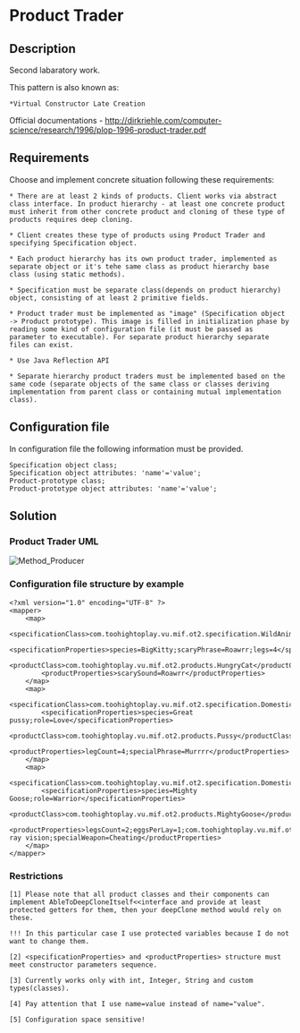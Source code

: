 Product Trader
====================

Description
-----------

Second labaratory work.

This pattern is also known as:

    *Virtual Constructor Late Creation

Official documentations - http://dirkriehle.com/computer-science/research/1996/plop-1996-product-trader.pdf

Requirements
------------

Choose and implement concrete situation following these requirements:

    * There are at least 2 kinds of products. Client works via abstract class interface. In product hierarchy - at least one concrete product must inherit from other concrete product and cloning of these type of products requires deep cloning.

    * Client creates these type of products using Product Trader and specifying Specification object.

    * Each product hierarchy has its own product trader, implemented as separate object or it's tehe same class as product hierarchy base class (using static methods).

    * Specification must be separate class(depends on product hierarchy) object, consisting of at least 2 primitive fields.

    * Product trader must be implemented as "image" (Specification object -> Product prototype). This image is filled in initialization phase by reading some kind of configuration file (it must be passed as parameter to executable). For separate product hierarchy separate files can exist.

    * Use Java Reflection API

    * Separate hierarchy product traders must be implemented based on the same code (separate objects of the same class or classes deriving implementation from parent class or containing mutual implementation class).

Configuration file
------------------

In configuration file the following information must be provided.

    Specification object class;
    Specification object attributes: 'name'='value';
    Product-prototype class;
    Product-prototype object attributes: 'name'='value';

Solution
--------

### Product Trader UML

<img src="https://raw.github.com/TooHighToPlay/CS_MASTER_I_SEMESTER/master/ObjectiveTechnologies/ProductTrader/producttrader.png" alt="Method_Producer" title="Method Producer" />

### Configuration file structure by example

    <?xml version="1.0" encoding="UTF-8" ?>
    <mapper>
        <map>
            <specificationClass>com.toohightoplay.vu.mif.ot2.specification.WildAnimalSpecification</specificationClass>
            <specificationProperties>species=BigKitty;scaryPhrase=Roawrr;legs=4</specificationProperties>
            <productClass>com.toohightoplay.vu.mif.ot2.products.HungryCat</productClass>
            <productProperties>scarySound=Roawrr</productProperties>
        </map>
        <map>
            <specificationClass>com.toohightoplay.vu.mif.ot2.specification.DomesticAnimalSpecification</specificationClass>
            <specificationProperties>species=Great pussy;role=Love</specificationProperties>
            <productClass>com.toohightoplay.vu.mif.ot2.products.Pussy</productClass>
            <productProperties>legCount=4;specialPhrase=Murrrr</productProperties>
        </map>
        <map>
            <specificationClass>com.toohightoplay.vu.mif.ot2.specification.DomesticAnimalSpecification</specificationClass>
            <specificationProperties>species=Mighty Goose;role=Warrior</specificationProperties>
            <productClass>com.toohightoplay.vu.mif.ot2.products.MightyGoose</productClass>
            <productProperties>legsCount=2;eggsPerLay=1;com.toohightoplay.vu.mif.ot2.products.parts.SuperPower=superpower=X-ray vision;specialWeapon=Cheating</productProperties>
        </map>
    </mapper>

### Restrictions

    [1] Please note that all product classes and their components can implement AbleToDeepCloneItself<<interface and provide at least protected getters for them, then your deepClone method would rely on these.

    !!! In this particular case I use protected variables because I do not want to change them.

    [2] <specificationProperties> and <productProperties> structure must meet constructor parameters sequence.

    [3] Currently works only with int, Integer, String and custom types(classes).

    [4] Pay attention that I use name=value instead of name="value".

    [5] Configuration space sensitive!